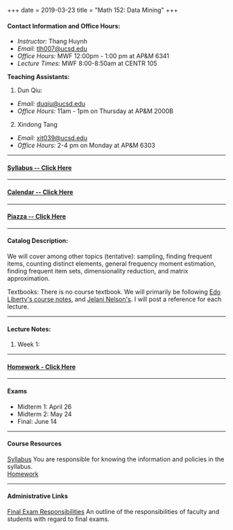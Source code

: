 
+++
date = 2019-03-23
title = "Math 152: Data Mining"
+++

#### Contact Information and Office Hours:  

  * *Instructor:* Thang Huynh  
  * *Email:* <tlh007@ucsd.edu>    
  * *Office Hours:* MWF 12:00pm - 1:00 pm at AP&M 6341
  * *Lecture Times:* 	MWF	8:00-8:50am at CENTR 105

[email]: mailto:tlh007@ucsd.edu

**Teaching Assistants:**

1. Dun Qiu:  
  * *Email:* <duqiu@ucsd.edu>  
  * *Office Hours:* 11am - 1pm on Thursday at AP&M 2000B
2. Xindong Tang  
  * *Email:* <xit039@ucsd.edu>
  * *Office Hours:* 2-4 pm on Monday at AP&M 6303
--- 

#### [Syllabus -- Click Here](https://www.thanghuynh.io/teaching/math152_spring19/syllabus)

---

#### [Calendar -- Click Here](https://www.thanghuynh.io/teaching/math152_spring19/calendar)

--- 
#### [Piazza -- Click Here](https://www.piazza.com/ucsd/spring2019/math152)

---
#### Catalog Description: 
We will cover among other topics (tentative): sampling, finding frequent items, counting distinct elements, general frequency moment estimation, finding frequent item sets, dimensionality reduction, and matrix approximation.

Textbooks: There is no course textbook. We will primarily be following [Edo Liberty's course notes](https://edoliberty.github.io/datamining2013a.html), and [Jelani Nelson's](https://www.sketchingbigdata.org/). I will post a reference for each lecture.


---
#### Lecture Notes:   

1. Week 1:

---

#### [Homework - Click Here](https://www.thanghuynh.io/teaching/math152_spring19/homework/)

---   

#### Exams

  * Midterm 1: April 26
  * Midterm 2: May 24
  * Final: June 14

---  

#### Course Resources

[Syllabus](https://www.thanghuynh.io/teaching/math152_spring19/syllabus) You are responsible for knowing the information and policies in the syllabus.  
[Homework](https://www.thanghuynh.io/teaching/math152_spring19/homework/)


---  

#### Administrative Links  
[Final Exam Responsibilities](http://blink.ucsd.edu/Blink/External/Topics/How_To/0,1260,17998,00.html) An outline of the responsibilities of faculty and students
with regard to final exams.


